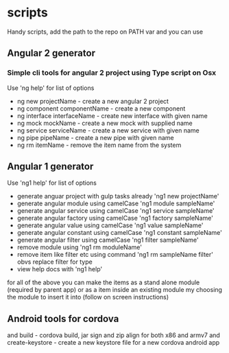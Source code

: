 # scripts

Handy scripts, add the path to the repo on PATH var and you can use

## Angular 2 generator

### Simple cli tools for angular 2 project using Type script on Osx

Use 'ng help' for list of options

- ng new projectName - create a new angular 2 project
- ng component componentName - create a new component
- ng interface interfaceName - create new interface with given name
- ng mock mockName - create a new mock with supplied name
- ng service serviceName - create a new service with given name
- ng pipe pipeName - create a new pipe with given name
- ng rm itemName - remove the item name from the system

## Angular 1 generator

Use 'ng1 help' for list of options
- generate anguar project with gulp tasks already 'ng1 new projectName'
- generate angular module using camelCase 'ng1 module sampleName'
- generate angular service using camelCase 'ng1 service sampleName'
- generate angular factory using camelCase 'ng1 factory sampleName'
- generate angular value using camelCase 'ng1 value sampleName'
- generate angular constant using camelCase 'ng1 constant sampleName'
- generate angular filter using camelCase 'ng1 filter sampleName'
- remove module using 'ng1 rm moduleName'
- remove item like filter etc using command 'ng1 rm sampleName filter' obvs replace filter for type
- view help docs with 'ng1 help'

for all of the above you can make the items as a stand alone module (required by parent app) or as a item inside an existing module my choosing the module to insert it into (follow on screen instructions)

## Android tools for cordova

and build - cordova build, jar sign and zip align for both x86 and armv7
and create-keystore - create a new keystore file for a new cordova android app

